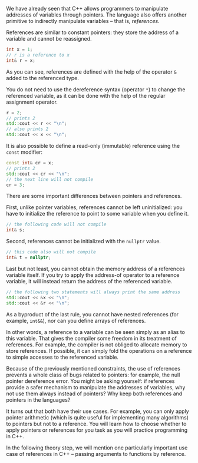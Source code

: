 We have already seen that C++ allows programmers 
to manipulate addresses of variables through pointers.
The language also offers another primitive 
to indirectly manipulate variables – that is, _references_. 

References are similar to constant pointers: 
they store the address of a variable and cannot be reassigned.

```c++
int x = 1;
// r is a reference to x
int& r = x;
```

As you can see, references are defined with the help of the operator `&` 
added to the referenced type.

You do not need to use the dereference syntax (operator `*`)
to change the referenced variable, as it can be done with the help of the
regular assignment operator. 

```c++
r = 2;
// prints 2
std::cout << r << "\n";
// also prints 2
std::cout << x << "\n";
```

It is also possible to define a read-only (immutable) reference using the `const` modifier:

```c++
const int& cr = x;
// prints 2
std::cout << cr << "\n";
// the next line will not compile
cr = 3;
```

There are some important differences between pointers and references.  

First, unlike pointer variables, references cannot be left uninitialized:
you have to initialize the reference to point to some variable when you define it.

```c++
// the following code will not compile
int& s;
```

Second, references cannot be initialized with the `nullptr` value.

```c++
// this code also will not compile
int& t = nullptr;
```

Last but not least, you cannot obtain the memory address of a references variable itself.
If you try to apply the address-of operator to a reference variable, it will instead 
return the address of the referenced variable.

```c++
// the following two statements will always print the same address 
std::cout << &x << "\n";
std::cout << &r << "\n";
```

As a byproduct of the last rule, you cannot have nested references
(for example, `int&&`), nor can you define arrays of references.

In other words, a reference to a variable can be seen simply as an alias to this variable.
That gives the compiler some freedom in its treatment of references. For example, the compiler 
is not obliged to allocate memory to store references. If possible, it can simply fold the 
operations on a reference to simple accesses to the referenced variable.

Because of the previously mentioned constraints, the use of references prevents a whole class
of bugs related to pointers: for example, the null pointer dereference error.
You might be asking yourself: if references provide a safer mechanism 
to manipulate the addresses of variables, why not use them always instead of pointers?
Why keep both references and pointers in the languages?

It turns out that both have their use cases. For example, you can only 
apply pointer arithmetic (which is quite useful for implementing many algorithms) 
to pointers but not to a reference.
You will learn how to choose whether to apply pointers or references for you task 
as you will practice programming in C++.

In the following theory step, we will mention one particularly important use case of references in C++ – 
passing arguments to functions by reference.



